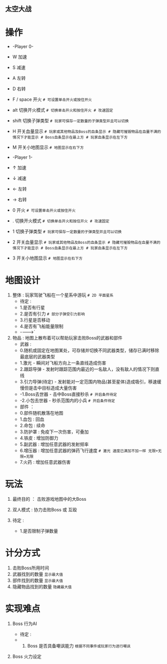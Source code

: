 ## 太空大战

# 操作

* -Player 0-
* W             加速
* S             减速
* A             左转
* D             右转
* F / space     开火 `# 可设置单击开火或按住开火` 
* alt           切换开火模式 `# 切换单击开火和按住开火 # 攻速固定` 
* shift         切换子弹类型 `# 玩家可保存一定数量的子弹类型并且可以切换` 
* H             开关血量显示 `# 玩家或其他物品及Boss的血条显示 # 隐藏可摧毁物品在血量不满的情况下才能显示 # Boss血条显示在最上方 # 玩家血条显示在左下方` 
* M             开关小地图显示 `# 地图显示在右下方` 

* -Player 1-
* ↑             加速
* ↓             减速
* ←             左转
* →             右转
* 0             开火 `# 可设置单击开火或按住开火` 
* . 切换开火模式 `# 切换单击开火和按住开火 # 攻速固定` 
* 1             切换子弹类型 `# 玩家可保存一定数量的子弹类型并且可以切换` 
* 2             开关血量显示 `# 玩家或其他物品及Boss的血条显示 # 隐藏可摧毁物品在血量不满的情况下才能显示 # Boss血条显示在最上方 # 玩家血条显示在左下方` 
* 3             开关小地图显示 `# 地图显示在右下方` 

# 地图设计

1. 整体 : 玩家驾驶飞船在一个星系中游玩 `# 2D 平面星系` 
    - 待定 :
    - 1.是否有行星
    - 2.是否有引力 `# 部分子弹受引力影响` 
    - 3.行星是否移动
    - 4.是否有飞船能量限制 
    - ---->`
2. 物品 : 地图上散布着可以帮助玩家击败Boss的武器和部件 
    - 武器 :
    - 0.随机或固定在地图某处，可存储并切换不同武器类型，储存已满时移除最底层的武器类型
    - 1.激光 - 瞬间对飞船方向上一条直线造成伤害
    - 2.跟踪导弹 - 发射时跟踪范围内最近的一名敌人，没有敌人的情况下则直线
    - 3.引力导弹(待定) - 发射能对一定范围内物品(甚至星体)造成吸引，移速缓慢但是击中目标造成大量伤害
    - -1.Boss去世器 - 击中Boss直接秒杀 `# 开启条件待定` 
    - -2.小包去世器 - 秒杀范围内的小兵 `# 开启条件待定` 
    - 部件 ：
    - 0.部件随机散落在地图
    - 1.血包 : 回血
    - 2.命包 : 续命
    - 3.防护罩 : 免疫下一次伤害，可叠加
    - 4.铁皮 : 增加防御力
    - 5.副武器 : 增加任意武器的发射频率
    - 6.增压器 : 增加任意武器的弹药飞行速度 `# 激光 速度已满加不加一样 无限+无限=无限` 
    - 7.火药 : 增加任意武器伤害

# 玩法

1. 最终目的 ： 击败游戏地图中的大Boss
2. 双人模式 : 协力击败Boss 或 互殴

0. 待定 : 
    - 1.是否限制子弹数量

# 计分方式

1. 击败Boss所用时间
2. 武器找到的数量 `显示最大值` 
3. 部件找到的数量 `显示最大值` 
4. 隐藏物品找到的数量 `隐藏最大值` 

# 实现难点

1. Boss 行为AI 

   - 待定 : 
   - 1. Boss 是否具备嘲讽能力 `根据不同事件或玩家行为进行嘲讽` 

2. Boss 火力设定

